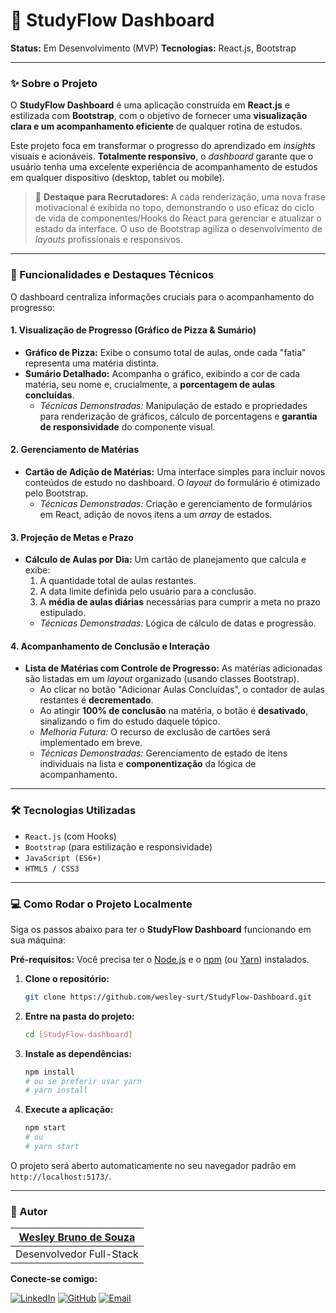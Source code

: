 
# 🚀 StudyFlow Dashboard

**Status:** Em Desenvolvimento (MVP)
**Tecnologias:** React.js, Bootstrap

---

### ✨ Sobre o Projeto

O **StudyFlow Dashboard** é uma aplicação construída em **React.js** e estilizada com **Bootstrap**, com o objetivo de fornecer uma **visualização clara e um acompanhamento eficiente** de qualquer rotina de estudos.

Este projeto foca em transformar o progresso do aprendizado em *insights* visuais e acionáveis. **Totalmente responsivo**, o *dashboard* garante que o usuário tenha uma excelente experiência de acompanhamento de estudos em qualquer dispositivo (desktop, tablet ou mobile).

> 💬 **Destaque para Recrutadores:** A cada renderização, uma nova frase motivacional é exibida no topo, demonstrando o uso eficaz do ciclo de vida de componentes/Hooks do React para gerenciar e atualizar o estado da interface. O uso de Bootstrap agiliza o desenvolvimento de *layouts* profissionais e responsivos.

---

### 🎯 Funcionalidades e Destaques Técnicos

O dashboard centraliza informações cruciais para o acompanhamento do progresso:

#### 1. Visualização de Progresso (Gráfico de Pizza & Sumário)
* **Gráfico de Pizza:** Exibe o consumo total de aulas, onde cada "fatia" representa uma matéria distinta.
* **Sumário Detalhado:** Acompanha o gráfico, exibindo a cor de cada matéria, seu nome e, crucialmente, a **porcentagem de aulas concluídas**.
    * *Técnicas Demonstradas:* Manipulação de estado e propriedades para renderização de gráficos, cálculo de porcentagens e **garantia de responsividade** do componente visual.

#### 2. Gerenciamento de Matérias
* **Cartão de Adição de Matérias:** Uma interface simples para incluir novos conteúdos de estudo no dashboard. O *layout* do formulário é otimizado pelo Bootstrap.
    * *Técnicas Demonstradas:* Criação e gerenciamento de formulários em React, adição de novos itens a um *array* de estados.

#### 3. Projeção de Metas e Prazo
* **Cálculo de Aulas por Dia:** Um cartão de planejamento que calcula e exibe:
    1.  A quantidade total de aulas restantes.
    2.  A data limite definida pelo usuário para a conclusão.
    3.  A **média de aulas diárias** necessárias para cumprir a meta no prazo estipulado.
    * *Técnicas Demonstradas:* Lógica de cálculo de datas e progressão.

#### 4. Acompanhamento de Conclusão e Interação
* **Lista de Matérias com Controle de Progresso:** As matérias adicionadas são listadas em um *layout* organizado (usando classes Bootstrap).
    * Ao clicar no botão "Adicionar Aulas Concluídas", o contador de aulas restantes é **decrementado**.
    * Ao atingir **100% de conclusão** na matéria, o botão é **desativado**, sinalizando o fim do estudo daquele tópico.
    * *Melhoria Futura:* O recurso de exclusão de cartões será implementado em breve.
    * *Técnicas Demonstradas:* Gerenciamento de estado de itens individuais na lista e **componentização** da lógica de acompanhamento.

---

### 🛠️ Tecnologias Utilizadas

* `React.js` (com Hooks)
* `Bootstrap` (para estilização e responsividade)
* `JavaScript (ES6+)`
* `HTML5 / CSS3`

---

### 💻 Como Rodar o Projeto Localmente

Siga os passos abaixo para ter o **StudyFlow Dashboard** funcionando em sua máquina:

**Pré-requisitos:** Você precisa ter o [Node.js](https://nodejs.org/en/) e o [npm](https://www.npmjs.com/) (ou [Yarn](https://yarnpkg.com/)) instalados.

1.  **Clone o repositório:**
    ```bash
    git clone https://github.com/wesley-surt/StudyFlow-Dashboard.git
    ```

2.  **Entre na pasta do projeto:**
    ```bash
    cd [StudyFlow-dashboard]
    ```

3.  **Instale as dependências:**
    ```bash
    npm install
    # ou se preferir usar yarn
    # yarn install
    ```

4.  **Execute a aplicação:**
    ```bash
    npm start
    # ou
    # yarn start
    ```

O projeto será aberto automaticamente no seu navegador padrão em `http://localhost:5173/`.

---

### 👤 Autor

| [**Wesley Bruno de Souza**](https://www.linkedin.com/in/wesley-bruno-43888723b/) |
| :---: |
| Desenvolvedor Full-Stack |

**Conecte-se comigo:**

[![LinkedIn](https://img.shields.io/badge/LinkedIn-0077B5?style=for-the-badge&logo=linkedin&logoColor=white)](https://www.linkedin.com/in/wesley-bruno-43888723b/)
[![GitHub](https://img.shields.io/badge/GitHub-100000?style=for-the-badge&logo=github&logoColor=white)](https://github.com/wesley-surt)
[![Email](https://img.shields.io/badge/Email-D14836?style=for-the-badge&logo=gmail&logoColor=white)](mailto:wesleybruno.adm@gmail.com)
